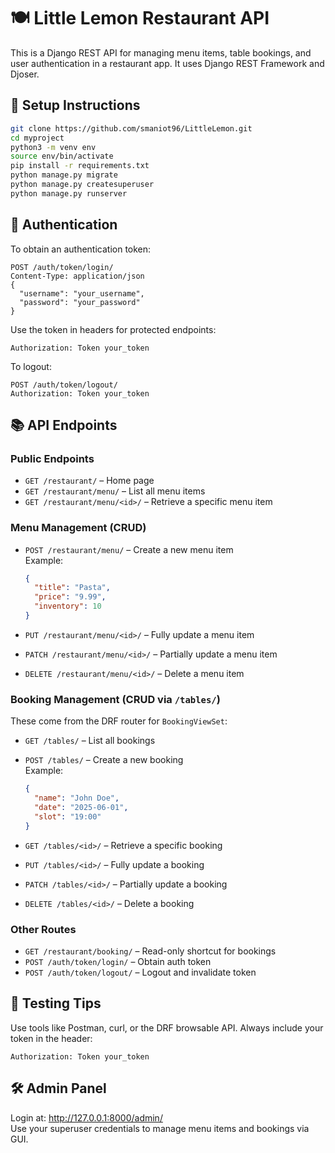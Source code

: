 # 🍽️ Little Lemon Restaurant API

This is a Django REST API for managing menu items, table bookings, and user authentication in a restaurant app. It uses Django REST Framework and Djoser.

## 🚀 Setup Instructions

```bash
git clone https://github.com/smaniot96/LittleLemon.git
cd myproject
python3 -m venv env
source env/bin/activate
pip install -r requirements.txt
python manage.py migrate
python manage.py createsuperuser
python manage.py runserver
```

## 🔐 Authentication

To obtain an authentication token:
```http
POST /auth/token/login/
Content-Type: application/json
{
  "username": "your_username",
  "password": "your_password"
}
```

Use the token in headers for protected endpoints:
```
Authorization: Token your_token
```

To logout:
```http
POST /auth/token/logout/
Authorization: Token your_token
```

## 📚 API Endpoints

### Public Endpoints

- `GET /restaurant/` – Home page
- `GET /restaurant/menu/` – List all menu items
- `GET /restaurant/menu/<id>/` – Retrieve a specific menu item

### Menu Management (CRUD)

- `POST /restaurant/menu/` – Create a new menu item  
  Example:
  ```json
  {
    "title": "Pasta",
    "price": "9.99",
    "inventory": 10
  }
  ```

- `PUT /restaurant/menu/<id>/` – Fully update a menu item  
- `PATCH /restaurant/menu/<id>/` – Partially update a menu item  
- `DELETE /restaurant/menu/<id>/` – Delete a menu item  

### Booking Management (CRUD via `/tables/`)

These come from the DRF router for `BookingViewSet`:

- `GET /tables/` – List all bookings  
- `POST /tables/` – Create a new booking  
  Example:
  ```json
  {
    "name": "John Doe",
    "date": "2025-06-01",
    "slot": "19:00"
  }
  ```

- `GET /tables/<id>/` – Retrieve a specific booking  
- `PUT /tables/<id>/` – Fully update a booking  
- `PATCH /tables/<id>/` – Partially update a booking  
- `DELETE /tables/<id>/` – Delete a booking  

### Other Routes

- `GET /restaurant/booking/` – Read-only shortcut for bookings
- `POST /auth/token/login/` – Obtain auth token
- `POST /auth/token/logout/` – Logout and invalidate token

## 🧪 Testing Tips

Use tools like Postman, curl, or the DRF browsable API. Always include your token in the header:
```
Authorization: Token your_token
```

## 🛠️ Admin Panel

Login at: http://127.0.0.1:8000/admin/  
Use your superuser credentials to manage menu items and bookings via GUI.
